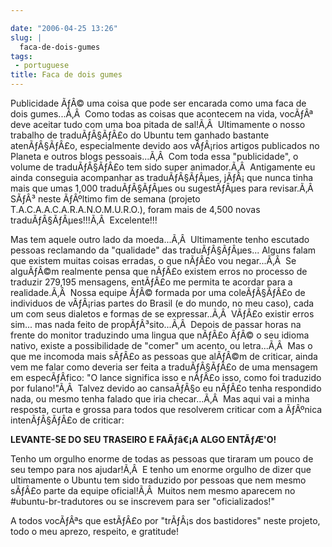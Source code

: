 ```yaml
---

date: "2006-04-25 13:26"
slug: |
  faca-de-dois-gumes
tags:
 - portuguese
title: Faca de dois gumes
---
```


Publicidade ÃƒÂ© uma coisa que pode ser encarada como uma faca de dois
gumes...Ã‚Â  Como todas as coisas que acontecem na vida, vocÃƒÂª deve
aceitar tudo com uma boa pitada de sal!Ã‚Â  Ultimamente o nosso trabalho
de traduÃƒÂ§ÃƒÂ£o do Ubuntu tem ganhado bastante atenÃƒÂ§ÃƒÂ£o,
especialmente devido aos vÃƒÂ¡rios artigos publicados no Planeta e
outros blogs pessoais...Ã‚Â  Com toda essa "publicidade", o volume de
traduÃƒÂ§ÃƒÂ£o tem sido super animador.Ã‚Â  Antigamente eu ainda
conseguia acompanhar as traduÃƒÂ§ÃƒÂµes, jÃƒÂ¡ que nunca tinha mais que
umas 1,000 traduÃƒÂ§ÃƒÂµes ou sugestÃƒÂµes para revisar.Ã‚Â  SÃƒÂ³ neste
ÃƒÂºltimo fim de semana (projeto T.A.C.A.A.C.A.R.A.N.O.M.U.R.O.), foram
mais de 4,500 novas traduÃƒÂ§ÃƒÂµes!!!Ã‚Â  Excelente!!!

Mas tem aquele outro lado da moeda...Ã‚Â  Ultimamente tenho escutado
pessoas reclamando da "qualidade" das traduÃƒÂ§ÃƒÂµes... Alguns falam
que existem muitas coisas erradas, o que nÃƒÂ£o vou negar...Ã‚Â  Se
alguÃƒÂ©m realmente pensa que nÃƒÂ£o existem erros no processo de
traduzir 279,195 mensagens, entÃƒÂ£o me permita te acordar para a
realidade.Ã‚Â  Nossa equipe ÃƒÂ© formada por uma coleÃƒÂ§ÃƒÂ£o de
individuos de vÃƒÂ¡rias partes do Brasil (e do mundo, no meu caso), cada
um com seus dialetos e formas de se expressar..Ã‚Â  VÃƒÂ£o existir erros
sim... mas nada feito de propÃƒÂ³sito...Ã‚Â  Depois de passar horas na
frente do monitor traduzindo uma lingua que nÃƒÂ£o ÃƒÂ© o seu idioma
nativo, existe a possibilidade de "comer" um acento, ou letra...Ã‚Â  Mas
o que me incomoda mais sÃƒÂ£o as pessoas que alÃƒÂ©m de criticar, ainda
vem me falar como deveria ser feita a traduÃƒÂ§ÃƒÂ£o de uma mensagem em
especÃƒÂ­fico: "O lance significa isso e nÃƒÂ£o isso, como foi traduzido
por fulano!"Ã‚Â  Talvez devido ao cansaÃƒÂ§o eu nÃƒÂ£o tenha respondido
nada, ou mesmo tenha falado que iria checar...Ã‚Â  Mas aqui vai a minha
resposta, curta e grossa para todos que resolverem criticar com a
ÃƒÂºnica intenÃƒÂ§ÃƒÂ£o de criticar:

**LEVANTE-SE DO SEU TRASEIRO E FAÃƒâ€¡A ALGO ENTÃƒÆ'O!**

Tenho um orgulho enorme de todas as pessoas que tiraram um pouco de seu
tempo para nos ajudar!Ã‚Â  E tenho um enorme orgulho de dizer que
ultimamente o Ubuntu tem sido traduzido por pessoas que nem mesmo sÃƒÂ£o
parte da equipe oficial!Ã‚Â  Muitos nem mesmo aparecem no
\#ubuntu-br-tradutores ou se inscrevem para ser "oficializados!"

A todos vocÃƒÂªs que estÃƒÂ£o por "trÃƒÂ¡s dos bastidores" neste
projeto, todo o meu aprezo, respeito, e gratitude!
